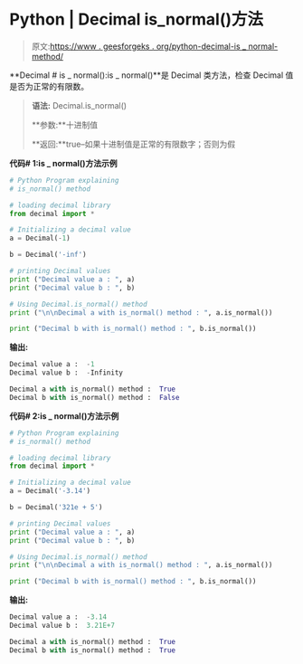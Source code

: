 # Python | Decimal is_normal()方法

> 原文:[https://www . geesforgeks . org/python-decimal-is _ normal-method/](https://www.geeksforgeeks.org/python-decimal-is_normal-method/)

**Decimal # is _ normal():is _ normal()**是 Decimal 类方法，检查 Decimal 值是否为正常的有限数。

> **语法:** Decimal.is_normal()
> 
> **参数:**十进制值
> 
> **返回:**true–如果十进制值是正常的有限数字；否则为假

**代码# 1:is _ normal()方法示例**

```py
# Python Program explaining 
# is_normal() method

# loading decimal library
from decimal import *

# Initializing a decimal value
a = Decimal(-1)

b = Decimal('-inf')

# printing Decimal values
print ("Decimal value a : ", a)
print ("Decimal value b : ", b)

# Using Decimal.is_normal() method
print ("\n\nDecimal a with is_normal() method : ", a.is_normal())

print ("Decimal b with is_normal() method : ", b.is_normal())
```

**输出:**

```py
Decimal value a :  -1
Decimal value b :  -Infinity

Decimal a with is_normal() method :  True
Decimal b with is_normal() method :  False

```

**代码# 2:is _ normal()方法示例**

```py
# Python Program explaining 
# is_normal() method

# loading decimal library
from decimal import *

# Initializing a decimal value
a = Decimal('-3.14')

b = Decimal('321e + 5')

# printing Decimal values
print ("Decimal value a : ", a)
print ("Decimal value b : ", b)

# Using Decimal.is_normal() method
print ("\n\nDecimal a with is_normal() method : ", a.is_normal())

print ("Decimal b with is_normal() method : ", b.is_normal())
```

**输出:**

```py
Decimal value a :  -3.14
Decimal value b :  3.21E+7

Decimal a with is_normal() method :  True
Decimal b with is_normal() method :  True

```